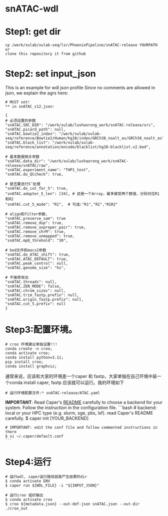 # snATAC-wdl



# Step1: get dir

    cp /work/xulab/xulab-seq/lsr/PhoenixPipeline/snATAC-release YOURPATH
    or 
    clone this repository it from github

# Step2: set input_json

This is an example for wdl json profile
Since no comments are allowed in json, we explain the agrs here:

    # MUST set!
    ** in snATAC_v12.json:

    {
    # 必须设置的参数
    "snATAC.SRC_DIR": "/work/xulab/lushaorong_work/snATAC-release/src",
    "snATAC.picard_path": null,
    "snATAC.bowtie2_index": "/work/xulab/xulab-seq/reference/Bowtie2/Human/hg38/index/GRCh38_noalt_as/GRCh38_noalt_as",
    "snATAC.black_list": "/work/xulab/xulab-seq/reference/annotation/encode/blacklist/hg38-blacklist.v2.bed",

    # 基本数据相关参数
    "snATAC.data_dir": "/work/xulab/lushaorong_work/snATAC-release/snATAC/raw",
    "snATAC.experiment_name": "THP1_test",
    "snATAC.do_QCcheck": true,

    # 是否要进行5’处理
    "snATAC.do_cut_for_5": true,
    "snATAC.adapter_5_len": [34], # 这是一个Array，最多接受两个数值，分别对应R1和R2
    "snATAC.cut_5_mode": "R1",  # 可选:"R1","R2","R1R2"

    # align和filter参数，
    "snATAC.preserve_sam": true
    "snATAC.remove_dup": true,
    "snATAC.remove_unproper_pair": true,
    "snATAC.remove_chrM": true,
    "snATAC.remove_unmapped": true,
    "snATAC.mpQ_threhold": "30",

    # bed文件和macs2参数
    "snATAC.do_ATAC_shift": true,
    "snATAC.ATAC_DEFAULT": true,
    "snATAC.peak_control": null,
    "snATAC.genome_size": "hs",

    # 不推荐改动
    "snATAC.threads": null,
    "snATAC.ZEN_MODE": false,
    "snATAC.chrom_sizes": null,
    "snATAC.trim_fastp.prefix": null,
    "snATAC.origin_fastp.prefix": null,
    "snATAC.cut_5.prefix": null
    }





# Step3:配置环境。

    # croo 环境建议单独设置!!!
    conda create -n croo;
    conda activate croo;
    conda install python=3.11;
    pip install croo;
    conda install graphviz;

通常来说，应该和大家的环境差一个caper 和 fastp，大家单独在自己环境中装一个conda install caper, fastp 应该就可以运行。我的环境如下

    # 运行环境配置文件:* snATAC-release/ATAC.yaml

**IMPORTANT**: Read Caper's [README](https://github.com/ENCODE-DCC/caper/blob/master/README.md) carefully to choose a backend for your system. Follow the instruction in the configuration file.
	```bash
	# backend: local or your HPC type (e.g. slurm, sge, pbs, lsf). read Caper's README carefully.
	$ caper init [YOUR_BACKEND]

	# IMPORTANT: edit the conf file and follow commented instructions in there
	$ vi ~/.caper/default.conf
	```

# Step4:运行
    
    # 运行wdl, caper运行路径就是产生结果的dir
    $ conda activate ENV
	$ caper run ${WDL_FILE} -i "${INPUT_JSON}" 
    
    # 运行croo 组织输出
    $ conda activate croo
    $ croo ${metadata.json} --out-def-json snATAC.json --out-dir ./croo_out

